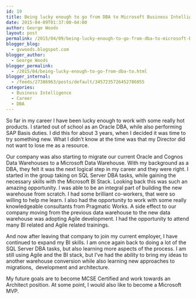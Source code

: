 ```yaml
---
id: 19
title: Being lucky enough to go from DBA to Microsoft Business Intelligence
date: 2015-04-09T01:37:00-04:00
author: George Woods
layout: post
permalink: /2015/04/09/being-lucky-enough-to-go-from-dba-to-microsoft-business-intelligence/
blogger_blog:
  - gvwoods.blogspot.com
blogger_author:
  - George Woods
blogger_permalink:
  - /2015/04/being-lucky-enough-to-go-from-dba-to.html
blogger_internal:
  - /feeds/27386963/posts/default/3457235726452786055
categories:
  - Business Intelligence
  - Career
  - DBA
---
```

So far in my career I have been lucky enough to work with some really hot products. I started out of school as an Oracle DBA, while also performing SAP Basis duties. I did this for about 3 years, when I decided it was time to try something new. What I didn&#8217;t know at the time was that my Director did not want to lose me as a resource.

Our company was also starting to migrate our current Oracle and Cognos Data Warehouses to a Microsoft Data Warehouse. With my background as a DBA, they felt it was the next logical step in my career and they were right. I started in the group taking on SQL Server DBA tasks, while gaining the necessary skills with the Microsoft BI Stack. Looking back this was such an amazing opportunity. I was able to be an integral part of building the new warehouse from scratch. I had some brilliant co-workers, that were so willing to help me learn. I also had the opportunity to work with some really knowledgeable consultants from Pragmatic Works. A side effect to our company moving from the previous data warehouse to the new data warehouse was adopting Agile development. I had the opportunity to attend many BI related and Agile related trainings.

And now after leaving that company to join my current employer, I have continued to expand my BI skills. I am once again back to doing a lot of the SQL Server DBA tasks, but also learning more aspects of the process. I am still using Agile and the BI stack, but I&#8217;ve had the ability to bring my ideas to another warehouse conversion while also learning new approaches to migrations, &nbsp;development and architecture.

My future goals are to become MCSE Certified and work towards an Architect position. At some point, I would also like to become a Microsoft MVP.